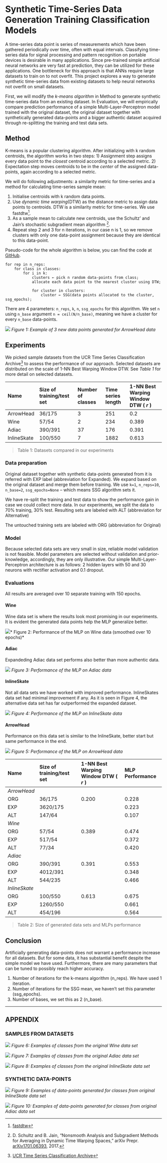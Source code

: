 # Synthetic Time-Series Data Generation Training Classification Models
A time-series data point is series of measurements which have been gathered periodically over time, often with equal intervals. Classifying time-series data for signal processing and pattern recognition on portable devices is desirable in many applications. Since pre-trained simple artificial neural networks are very fast at prediction, they can be utilized for these applications. One bottleneck for this approach is that ANNs require large datasets to train on to not overfit. This project explores a way to generate synthetic time-series data from existing datasets to help neural networks not overfit on small datasets.

First, we will modify the *k-means algorithm* in Method to generate synthetic time-series data from an existing dataset. In Evaluation, we will empirically compare prediction performance of a simple Multi-Layer-Perceptron model trained with the original dataset, the original dataset together with synthetically generated data-points and a bigger authentic dataset acquired through re-splitting the training and test data sets.

## Method
K-means is a popular clustering algorithm. After initializing with k random centroids, the algorithm works in two steps: 1) Assignment step assigns every data point to the _closest_ centroid according to a selected metric. 2) Expectation step moves centroids to be in the _center_ of the assigned data-points, again according to a selected metric.

We will do following adjustments: a similarity metric for time-series and a method for calculating time-series sample mean:

1. Initialise centroids with k random data points.
2. Use _dynamic time warping_(DTW) as the distance metric to assign data points to centroids. DTW is a similarity metric for time-series. We use fastdtw[^1].
3. As a sample mean to calculate new centroids, use the Schultz’ and Jain’s stochastic subgradient mean algorithm [^2].
4. Repeat step 2 and 3 for n iterations, in our case n is 1, so we remove clusters with only one data-point assignment because they are identical to this data-point.

Pseudo-code for the whole algorithm is below, you can find the code at [GitHub](https://github.com/oguzserbetci/generate-time-series).

```
for rep in n_reps:
    for class in classes:
        for i in k:
            clusters ← pick n random data-points from class;
            allocate each data point to the nearest cluster using DTW;

            for cluster in clusters:
                cluster ← SSG(data points allocated to the cluster, ssg_epochs);
```
There are 4 parameters: `n_reps`, `k`, `n`, `ssg_epochs` for this algorithm. We set `n` using `n_base` argument `n = ceil(N/n_base)`, meaning we have a cluster for every `n_base` data-points.

![](img/ArrowHead_DataGeneration.png)
*Figure 1: Example of 3 new data points generated for ArrowHead data*

## Experiments
We picked sample datasets from the UCR Time Series Classification Archive[^3] to assess the performance of our approach. Selected datasets are distributed on the scale of 1-NN Best Warping Window DTW. See _Table 1_ for more detail on selected datasets.

| Name | Size of training/test set | Number of classes | Time series length | 1-NN Best Warping Window DTW ( _r_ ) |
|:--|:--|:--|:--|:--|
| ArrowHead | 36/175 | 3 | 251 | 0.2 |
| Wine | 57/54 | 2 | 234 | 0.389 |
| Adiac | 390/391 | 37 | 176 | 0.391 |
| InlineSkate | 100/550 | 7 | 1882 | 0.613 |

> Table 1: Datasets compared in our experiments

### Data preparation
Original dataset together with synthetic data-points generated from it is referred with EXP label (abbreviation for Expanded). We expand based on the original dataset and merge them before training. We use `k=1`, `n_reps=10`, `n_base=2`, `ssg_epochs=None` – which means SSG algorithm sets it.

We have re-split the training and test data to show the performance gain in case we could collect more data. In our experiments, we split the data to 70% training, 30% test. Resulting sets are labeled with ALT (abbreviation for Alternative)

The untouched training sets are labeled with ORG (abbreviation for Original)

### Model
Because selected data sets are very small in size, reliable model validation is not feasible. Model parameters are selected without validation and prior-knowledge, accordingly, they are only illustrative. Our simple Multi-Layer-Perceptron architecture is as follows: 2 hidden layers with 50 and 30 neurons with rectifier activation and 0.1 dropout.

### Evaluations
All results are averaged over 10 separate training with 150 epochs.

#### Wine
Wine data set is where the results look most promising in our experiments. It is evident the generated data points help the MLP generalize better.

![](img/Wine_Performance_smooth.png)*
Figure 2: Performance of the MLP on Wine data (smoothed over 10 epochs)*

#### Adiac
Expandeding Adiac data set performs also better than more authentic data.

![](img/Adiac_Performance10.png)
*Figure 3: Performance of the MLP on Adiac data*

#### InlineSkate
Not all data sets we have worked with improved performance. InlineSkates data set had minimal improvement if any. As it is seen in Figure 4, the alternative data set has far outperformed the expanded dataset.

![](img/InlineSkate_Performance10.png)
*Figure 4: Performance of the MLP on InlineSkate data*

#### ArrowHead
Performance on this data set is similar to the InlineSkate, better start but same performance in the end.

![](img/ArrowHead_Performance10.png)
*Figure 5: Performance of the MLP on ArrowHead data*

| Name | Size of training/test set | 1-NN Best Warping Window DTW ( _r_ ) | MLP Performance
|:--|:--|:--|:--|
| _ArrowHead_ |
          ORG | 36/175   | 0.200 |  0.228 |
          EXP | 3620/175 |       |  0.223 |
          ALT | 147/64   |       |  0.107 |
| _Wine_ |        |       |       |
     ORG | 57/54  | 0.389 | 0.474 |
     EXP | 517/54 |       | 0.372 |
     ALT | 77/34  |       | 0.420 |
| _Adiac_ |          |       |        |
      ORG | 390/391  | 0.391 |  0.553 |
      EXP | 4012/391 |       |  0.348 |
      ALT | 544/235  |       |  0.466 |
| _InlineSkate_ |          |       |       |
            ORG | 100/550  | 0.613 | 0.675 |
            EXP | 1260/550 |       | 0.661 |
            ALT | 454/196  |       | 0.564 |

> Table 2: Size of generated data sets and MLPs performance

## Conclusion
Artificially generating data-points does not warrant a performance increase for all datasets. But for some data, it has substantial benefit despite the simple model we have used. Furthermore, there are many parameters that can be tuned to possibly reach higher accuracy.

1. Number of iterations for the k-means algorithm (n_reps). We have used 1 iteration.
2. Number of iterations for the SSG mean, we haven’t set this parameter (ssg_epochs).
3. Number of bases, we set this as 2 (n_base).

- - -

## APPENDIX
### SAMPLES FROM DATASETS

![](img/Wine_Examples.png)
*Figure 6: Examples of classes from the original Wine data set*

![](img/Adiac_examples.png)
*Figure 7: Examples of classes from the original Adiac data set*

![](img/InlineSkate_Examples.png)
*Figure 8: Examples of classes from the original InlineSkate data set*

### SYNTHETIC DATA-POINTS

![](img/InlineSkate_DataGeneration.png)
*Figure 9: Examples of data-points generated for classes from original InlineSkate data set*

![](img/Adiac_DataGeneration.png)
*Figure 10: Examples of data-points generated for classes from original Adiac data set*

[^1]: [fastdtw](https://pypi.python.org/pypi/fastdtw)

[^2]: D. Schultz and B. Jain, “Nonsmooth Analysis and Subgradient Methods for Averaging in Dynamic Time Warping Spaces,” arXiv Prepr. [arXiv1701.06393](https://arxiv.org/abs/1701.06393), 2017.

[^3]: [UCR Time Series Classification Archive](http://www.cs.ucr.edu/~eamonn/time_series_data/)
